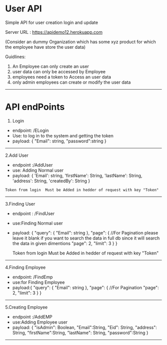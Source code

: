 # User API
Simple API for user creation login and update

 Server URL :  https://apidemo12.herokuapp.com

(Consider an dummy Organization which has some xyz product for which the employee have store the user data)

Guidlines:
1. An Employee can only create an user
2. user data can only be accessed by Employee
3. employees need a token to Access an user data
4. only admin employees can create or modify the user data

-----------------------------------------------------------------------------------
# API endPoints
1.  Login
*  endpoint: /ELogin
*  Use: to log in to the system and getting the token
*  payload:
  {
     "Email": string,
     "password":string
  }
 -----------------------------------------------------------------------------------
 
 2.Add User
 *   endpoint :/AddUser
 *   use: Adding Normal user
 *   payload:
   {
    'Email': string,
    'firstName': String,
    'lastName': String,
    'address': String,
    'createdBy': String
  }
   
    Token from login  Must be Added in hedder of request with key "Token" 
 -----------------------------------------------------------------------------------
 
3.Finding User 
 * endpoint : /FindUser
*  use:Finding Normal user 
*  payload:
    {
      "query": {
          "Email": string 
      },
      "page": { //For Pagination please leave it blank if you want to search the data in full db  since it will search the data in given dimentions
          "page": 2, 
          "limit": 3
      }
  }
  
    Token from login  Must be Added in hedder of request with key "Token" 
-----------------------------------------------------------------------------------  

4.Finding Employee
 *  endpoint: /FindEmp  
 *  use:for Finding Employee
 *  payload:{
    "query": {
        "Email": string 
    },
    "page": { //For Pagination
        "page": 2, 
        "limit": 3
    }
  }
-----------------------------------------------------------------------------------

5.Creating Employee
  * endpoint :/AddEMP
  * use:Adding Employee user
  *  payload:
 {
   "isAdmin": Boolean,
   "Email":String,
   "Eid": String, 
   "address": String,
   "firstName":String,
   "lastName": String,
   "password":String
 }
----------------------------------------------------------------------------------- 
